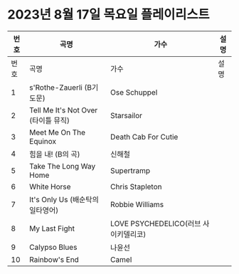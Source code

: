 # 2023년 8월 17일 목요일 플레이리스트

| 번호 | 곡명 | 가수 | 설명 |
|------|------|------|------|
| 번호 | 곡명 | 가수 | 설명 |
| 1 | s'Rothe-Zauerli (B기도문) | Ose Schuppel |  |
| 2 | Tell Me It's Not Over (타이틀 뮤직) | Starsailor |  |
| 3 | Meet Me On The Equinox | Death Cab For Cutie |  |
| 4 | 힘을 내! (B의 곡) | 신해철 |  |
| 5 | Take The Long Way Home | Supertramp |  |
| 6 | White Horse | Chris Stapleton |  |
| 7 | It's Only Us (배순탁의 일타영어) | Robbie Williams |  |
| 8 | My Last Fight | LOVE PSYCHEDELICO(러브 사이키델리코) |  |
| 9 | Calypso Blues | 나윤선 |  |
| 10 | Rainbow's End | Camel |  |

